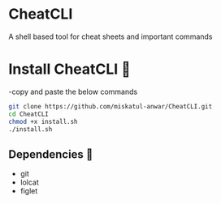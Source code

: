 # CheatCLI

A shell based tool for cheat sheets and important commands

# Install CheatCLI 🚀

-copy and paste the below commands

```bash
git clone https://github.com/miskatul-anwar/CheatCLI.git
cd CheatCLI
chmod +x install.sh
./install.sh
```

## Dependencies 🧺

- git
- lolcat
- figlet
